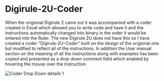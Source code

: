 # Digirule-2U-Coder
When the origional Digirule 2 came out it was accompanied with a coder created in Excel which allowed
you to write code and have it and the instructions automatically changed into binary in the order it
would be entered into the Ruler.
The new Digirule 2U does not have this so I have created a coder "Digirule-2U-Coder" built on the design
of the origional one but modified to reflect all of the instructions. In addition the User manual section 
on the meaning of all the instructions along with examples has been copied and presented as a drop down 
comment field which enabled by hovering the mouse over the Instruction.


![Coder Drop Down details 1](https://user-images.githubusercontent.com/3634275/103860368-6037b900-5120-11eb-859c-4478060e2fa8.jpg)

